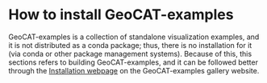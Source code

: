 # How to install GeoCAT-examples

GeoCAT-examples is a collection of standalone visualization examples, and it is not distributed as a conda package;
thus, there is no installation for it (via conda or other package management systems). Because of this, this sections
refers to building GeoCAT-examples, and it can be followed better through
the [Installation webpage](https://geocat-examples.readthedocs.io/en/latest/install.html)
on the GeoCAT-examples gallery website.
